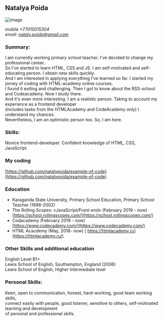 ## Natalya Poida ##

![image](https://avatars1.githubusercontent.com/u/47753832?s=400&u=f56f237705c128ac04ba7975cfb683df1efab6e8&v=4)

*mobile +77015015304*  
*email: nataly.poida@gmail.com*

### Summary: ### 
I am currently working primary school teacher. I've decided to change my professional career.  
So I've started to learn HTML, CSS and JS. I am self-motivated and self-educating person. I obtain new skills quickly.  
And I am interested in applying everything I've learned so far. I started my jorney of coding with HTML-academy online courses.  
I found it exiting and challenging. Then I got to know about the RSS-school and Codeacademy. Now I study there.  
And it's even more interesting. I am a realistic person. Taking to account my experience as a frontend developer  
(includes tasks from the HTMLAcademy and CodeAcademy only) I understand my chances.   
Nevertheless, I am an optimistic person too. So, I am here. 

### Skills: ### 
Novice frontend-developer. Confident knowledge of HTML, CSS, JavaScript.

### My coding ### 
[https://github.com/natalypoida/example-of-code](https://github.com/natalypoida/example-of-code)

### Education ###
- Karaganda State University, Primary School Education, Primary School Teacher (1998-2002)
- The Rolling Scopes: «JavaScript/Front-end» (February 2019 - now)  
 [https://school.rollingscopes.com/](https://school.rollingscopes.com/)
- Codacademy (February 2019 - now)  
 [https://www.codecademy.com/](https://www.codecademy.com/)
 - HTML Acacdemy (May, 2018- now)
 [ https://htmlacademy.ru](https://htmlacademy.ru/)
 
 ### Other Skills and additional education ###
 English Level B1+   
 Lewis School of English, Southampton, England (2006)  
 Lewis School of English, Higher Intermediate level  

### Personal Skills: ###
Keen, open to communication, honest, hard-working, good team working skills,   
connect easily with people, good listener, sensitive to others, self-motivated learning and development  
of personal and professional skills.
